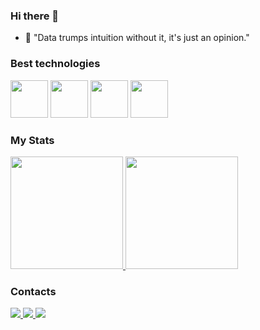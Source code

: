 ### Hi there 👋

- 💬 "Data trumps intuition without it, it's just an opinion."

### Best technologies

<div>
  <img src="https://cdn.jsdelivr.net/gh/devicons/devicon@latest/icons/python/python-original.svg" width="60"/>
  <img src="https://cdn.jsdelivr.net/gh/devicons/devicon@latest/icons/pandas/pandas-original-wordmark.svg" width="60"/>
  <img src="https://cdn.jsdelivr.net/gh/devicons/devicon@latest/icons/streamlit/streamlit-original-wordmark.svg" width="60"/>
  <img src="https://cdn.jsdelivr.net/gh/devicons/devicon@latest/icons/plotly/plotly-original-wordmark.svg" width="60"/>
</div>

### My Stats

<div>
  <a href="https://github.com/falkzera">
    <img height="180em" src="https://github-readme-stats.vercel.app/api/top-langs/?username=Falkzera&layout=compact&langs_count=7&theme=dark"/>
    <img height="180em" src="https://github-readme-stats.vercel.app/api?username=Falkzera&show_icons=true&theme=dark&include_all_commits=true&count_private=true"/>
  </a>
</div>

### Contacts

<div>
  <a href="https://www.instagram.com/falkzera">
    <img src="https://img.shields.io/badge/Instagram-E4405F?style=for-the-badge&logo=instagram&logoColor=white" />
  </a>
  <a href="https://falkzera.streamlit.app/">
    <img src="https://img.shields.io/badge/YouTube-FF0000?style=for-the-badge&logo=youtube&logoColor=white" />
  </a>
  <a href="https://www.linkedin.com/in/falkzera/">
    <img src="https://img.shields.io/badge/LinkedIn-0077B5?style=for-the-badge&logo=linkedin&logoColor=white" />
  </a>
</div>

